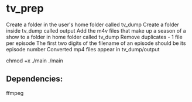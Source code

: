 # tv_prep
Create a folder in the user's home folder called tv_dump
Create a folder inside tv_dump called output
Add the m4v files that make up a season of a show to a folder in home folder called tv_dump
Remove duplicates - 1 file per episode
The first two digits of the filename of an episode should be its episode number
Converted mp4 files appear in tv_dump/output

chmod +x ./main
./main

## Dependencies:
ffmpeg
